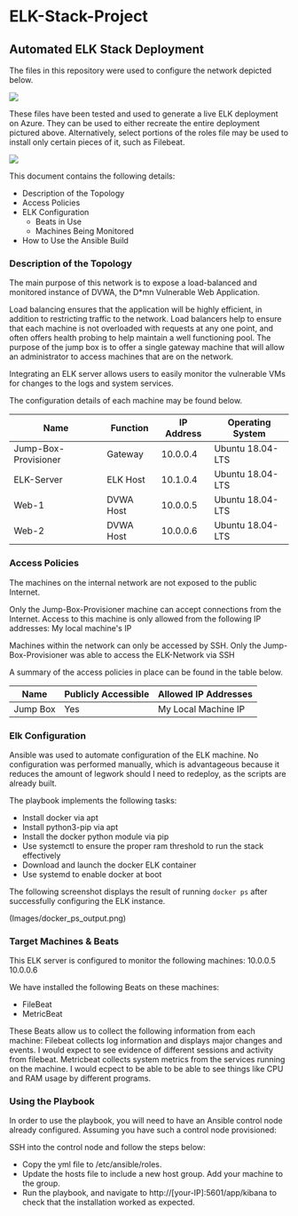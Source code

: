 # ELK-Stack-Project

## Automated ELK Stack Deployment

The files in this repository were used to configure the network depicted below.

![](Images/network_diagram.png)

These files have been tested and used to generate a live ELK deployment on Azure. They can be used to either recreate the entire deployment pictured above. Alternatively, select portions of the roles file may be used to install only certain pieces of it, such as Filebeat.

![](Ansible/install-elk.yml)

This document contains the following details:
- Description of the Topology
- Access Policies
- ELK Configuration
  - Beats in Use
  - Machines Being Monitored
- How to Use the Ansible Build


### Description of the Topology

The main purpose of this network is to expose a load-balanced and monitored instance of DVWA, the D*mn Vulnerable Web Application.

Load balancing ensures that the application will be highly efficient, in addition to restricting traffic to the network.
Load balancers help to ensure that each machine is not overloaded with requests at any one point, and often offers health probing to help maintain a well functioning pool. 
The purpose of the jump box is to offer a single gateway machine that will allow an administrator to access machines that are on the network.

Integrating an ELK server allows users to easily monitor the vulnerable VMs for changes to the logs and system services.

The configuration details of each machine may be found below.

| Name                 | Function  | IP Address | Operating System |
|----------------------|-----------|------------|------------------|
| Jump-Box-Provisioner | Gateway   | 10.0.0.4   | Ubuntu 18.04-LTS |
| ELK-Server           | ELK Host  | 10.1.0.4   | Ubuntu 18.04-LTS |
| Web-1                | DVWA Host | 10.0.0.5   | Ubuntu 18.04-LTS |
| Web-2                | DVWA Host | 10.0.0.6   | Ubuntu 18.04-LTS |

### Access Policies

The machines on the internal network are not exposed to the public Internet. 

Only the Jump-Box-Provisioner machine can accept connections from the Internet. Access to this machine is only allowed from the following IP addresses:
My local machine's IP


Machines within the network can only be accessed by SSH.
Only the Jump-Box-Provisioner was able to access the ELK-Network via SSH

A summary of the access policies in place can be found in the table below.

| Name     | Publicly Accessible | Allowed IP Addresses |
|----------|---------------------|----------------------|
| Jump Box | Yes                 | My Local Machine IP  |


### Elk Configuration

Ansible was used to automate configuration of the ELK machine. No configuration was performed manually, which is advantageous because it reduces the amount of legwork should I need to redeploy, as the scripts are already built.

The playbook implements the following tasks:
- Install docker via apt
- Install python3-pip via apt
- Install the docker python module via pip
- Use systemctl to ensure the proper ram threshold to run the stack effectively
- Download and launch the docker ELK container
- Use systemd to enable docker at boot

The following screenshot displays the result of running `docker ps` after successfully configuring the ELK instance.

(Images/docker_ps_output.png)

### Target Machines & Beats
This ELK server is configured to monitor the following machines:
10.0.0.5
10.0.0.6

We have installed the following Beats on these machines:
- FileBeat
- MetricBeat

These Beats allow us to collect the following information from each machine:
Filebeat collects log information and displays major changes and events. I would expect to see evidence of different sessions and activity from filebeat.
Metricbeat collects system metrics from the services running on the machine. I would ecpect to be able to be able to see things like CPU and RAM usage by different programs.

### Using the Playbook
In order to use the playbook, you will need to have an Ansible control node already configured. Assuming you have such a control node provisioned: 

SSH into the control node and follow the steps below:
- Copy the yml file to /etc/ansible/roles.
- Update the hosts file to include a new host group. Add your machine to the group.
- Run the playbook, and navigate to http://[your-IP]:5601/app/kibana to check that the installation worked as expected.
